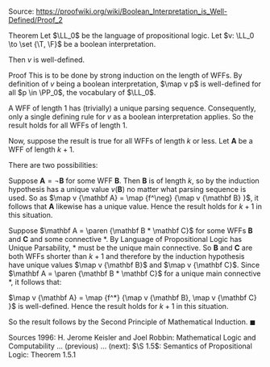 # 

Source: https://proofwiki.org/wiki/Boolean_Interpretation_is_Well-Defined/Proof_2

Theorem
Let $\LL_0$ be the language of propositional logic.
Let $v: \LL_0 \to \set {\T, \F}$ be a boolean interpretation.

Then $v$ is well-defined.


Proof
This is to be done by strong induction on the length of WFFs.
By definition of $v$ being a boolean interpretation, $\map v p$ is well-defined for all $p \in \PP_0$, the vocabulary of $\LL_0$.

A WFF of length $1$ has (trivially) a unique parsing sequence.
Consequently, only a single defining rule for $v$ as a boolean interpretation applies.
So the result holds for all WFFs of length $1$.

Now, suppose the result is true for all WFFs of length $k$ or less.
Let $\mathbf A$ be a WFF of length $k+1$.

There are two possibilities:

Suppose $\mathbf A = \neg \mathbf B$ for some WFF $\mathbf B$.
Then $\mathbf B$ is of length $k$, so by the induction hypothesis has a unique value $v (\mathbf B)$ no matter what parsing sequence is used.
So as $\map v {\mathbf A} = \map {f^\neg} {\map v {\mathbf B} }$, it follows that $\mathbf A$ likewise has a unique value.
Hence the result holds for $k + 1$ in this situation.

Suppose $\mathbf A = \paren {\mathbf B * \mathbf C}$ for some WFFs $\mathbf B$ and $\mathbf C$ and some connective $*$.
By Language of Propositional Logic has Unique Parsability, $*$ must be the unique main connective.
So $\mathbf B$ and $\mathbf C$ are both WFFs shorter than $k + 1$ and therefore by the induction hypothesis have unique values $\map v {\mathbf B}$ and $\map v {\mathbf C}$.
Since $\mathbf A = \paren {\mathbf B * \mathbf C}$ for a unique main connective $*$, it follows that:

$\map v {\mathbf A} = \map {f^*} {\map v {\mathbf B}, \map v {\mathbf C} }$
is well-defined.
Hence the result holds for $k + 1$ in this situation.

So the result follows by the Second Principle of Mathematical Induction.
$\blacksquare$


Sources
1996: H. Jerome Keisler and Joel Robbin: Mathematical Logic and Computability ... (previous) ... (next): $\S 1.5$: Semantics of Propositional Logic: Theorem $1.5.1$





